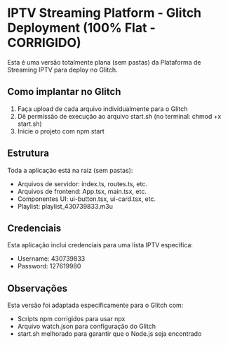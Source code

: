 # IPTV Streaming Platform - Glitch Deployment (100% Flat - CORRIGIDO)

Esta é uma versão totalmente plana (sem pastas) da Plataforma de Streaming IPTV para deploy no Glitch.

## Como implantar no Glitch

1. Faça upload de cada arquivo individualmente para o Glitch
2. Dê permissão de execução ao arquivo start.sh (no terminal: chmod +x start.sh)
3. Inicie o projeto com npm start

## Estrutura

Toda a aplicação está na raiz (sem pastas):

- Arquivos de servidor: index.ts, routes.ts, etc.
- Arquivos de frontend: App.tsx, main.tsx, etc.
- Componentes UI: ui-button.tsx, ui-card.tsx, etc.
- Playlist: playlist_430739833.m3u

## Credenciais

Esta aplicação inclui credenciais para uma lista IPTV específica:
- Username: 430739833
- Password: 127619980

## Observações

Esta versão foi adaptada especificamente para o Glitch com:
- Scripts npm corrigidos para usar npx
- Arquivo watch.json para configuração do Glitch
- start.sh melhorado para garantir que o Node.js seja encontrado
